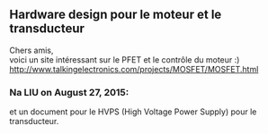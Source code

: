 ## Hardware design pour le moteur et le transducteur



Chers amis,  
voici un site intéressant sur le PFET et le contrôle du moteur :)  
<http://www.talkingelectronics.com/projects/MOSFET/MOSFET.html>



### **Na LIU** on August 27, 2015:



et un document pour le HVPS (High Voltage Power Supply) pour le transducteur.



